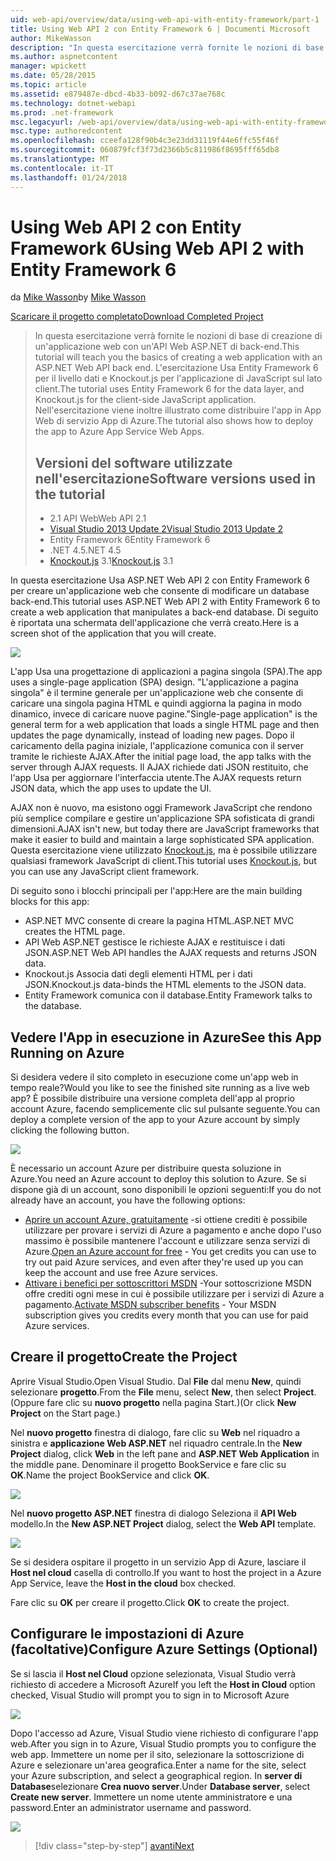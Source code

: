 ```yaml
---
uid: web-api/overview/data/using-web-api-with-entity-framework/part-1
title: Using Web API 2 con Entity Framework 6 | Documenti Microsoft
author: MikeWasson
description: "In questa esercitazione verrà fornite le nozioni di base di creazione di un'applicazione web con un'API Web ASP.NET di back-end. L'esercitazione Usa Entity Framework 6 per il layout dei dati..."
ms.author: aspnetcontent
manager: wpickett
ms.date: 05/28/2015
ms.topic: article
ms.assetid: e879487e-dbcd-4b33-b092-d67c37ae768c
ms.technology: dotnet-webapi
ms.prod: .net-framework
msc.legacyurl: /web-api/overview/data/using-web-api-with-entity-framework/part-1
msc.type: authoredcontent
ms.openlocfilehash: cceefa128f90b4c3e23dd31119f44e6ffc55f46f
ms.sourcegitcommit: 060879fcf3f73d2366b5c811986f8695fff65db8
ms.translationtype: MT
ms.contentlocale: it-IT
ms.lasthandoff: 01/24/2018
---
```

<a name="using-web-api-2-with-entity-framework-6"></a><span data-ttu-id="3b482-104">Using Web API 2 con Entity Framework 6</span><span class="sxs-lookup"><span data-stu-id="3b482-104">Using Web API 2 with Entity Framework 6</span></span>
====================
<span data-ttu-id="3b482-105">da [Mike Wasson](https://github.com/MikeWasson)</span><span class="sxs-lookup"><span data-stu-id="3b482-105">by [Mike Wasson](https://github.com/MikeWasson)</span></span>

[<span data-ttu-id="3b482-106">Scaricare il progetto completato</span><span class="sxs-lookup"><span data-stu-id="3b482-106">Download Completed Project</span></span>](https://github.com/MikeWasson/BookService)

> <span data-ttu-id="3b482-107">In questa esercitazione verrà fornite le nozioni di base di creazione di un'applicazione web con un'API Web ASP.NET di back-end.</span><span class="sxs-lookup"><span data-stu-id="3b482-107">This tutorial will teach you the basics of creating a web application with an ASP.NET Web API back end.</span></span> <span data-ttu-id="3b482-108">L'esercitazione Usa Entity Framework 6 per il livello dati e Knockout.js per l'applicazione di JavaScript sul lato client.</span><span class="sxs-lookup"><span data-stu-id="3b482-108">The tutorial uses Entity Framework 6 for the data layer, and Knockout.js for the client-side JavaScript application.</span></span> <span data-ttu-id="3b482-109">Nell'esercitazione viene inoltre illustrato come distribuire l'app in App Web di servizio App di Azure.</span><span class="sxs-lookup"><span data-stu-id="3b482-109">The tutorial also shows how to deploy the app to Azure App Service Web Apps.</span></span>
> 
> ## <a name="software-versions-used-in-the-tutorial"></a><span data-ttu-id="3b482-110">Versioni del software utilizzate nell'esercitazione</span><span class="sxs-lookup"><span data-stu-id="3b482-110">Software versions used in the tutorial</span></span>
> 
> 
> - <span data-ttu-id="3b482-111">2.1 API Web</span><span class="sxs-lookup"><span data-stu-id="3b482-111">Web API 2.1</span></span>
> - [<span data-ttu-id="3b482-112">Visual Studio 2013 Update 2</span><span class="sxs-lookup"><span data-stu-id="3b482-112">Visual Studio 2013 Update 2</span></span>](https://www.visualstudio.com/downloads/download-visual-studio-vs)
> - <span data-ttu-id="3b482-113">Entity Framework 6</span><span class="sxs-lookup"><span data-stu-id="3b482-113">Entity Framework 6</span></span>
> - <span data-ttu-id="3b482-114">.NET 4.5</span><span class="sxs-lookup"><span data-stu-id="3b482-114">.NET 4.5</span></span>
> - <span data-ttu-id="3b482-115">[Knockout.js](http://knockoutjs.com/) 3.1</span><span class="sxs-lookup"><span data-stu-id="3b482-115">[Knockout.js](http://knockoutjs.com/) 3.1</span></span>


<span data-ttu-id="3b482-116">In questa esercitazione Usa ASP.NET Web API 2 con Entity Framework 6 per creare un'applicazione web che consente di modificare un database back-end.</span><span class="sxs-lookup"><span data-stu-id="3b482-116">This tutorial uses ASP.NET Web API 2 with Entity Framework 6 to create a web application that manipulates a back-end database.</span></span> <span data-ttu-id="3b482-117">Di seguito è riportata una schermata dell'applicazione che verrà creato.</span><span class="sxs-lookup"><span data-stu-id="3b482-117">Here is a screen shot of the application that you will create.</span></span>

[![](part-1/_static/image2.png)](part-1/_static/image1.png)

<span data-ttu-id="3b482-118">L'app Usa una progettazione di applicazioni a pagina singola (SPA).</span><span class="sxs-lookup"><span data-stu-id="3b482-118">The app uses a single-page application (SPA) design.</span></span> <span data-ttu-id="3b482-119">"L'applicazione a pagina singola" è il termine generale per un'applicazione web che consente di caricare una singola pagina HTML e quindi aggiorna la pagina in modo dinamico, invece di caricare nuove pagine.</span><span class="sxs-lookup"><span data-stu-id="3b482-119">"Single-page application" is the general term for a web application that loads a single HTML page and then updates the page dynamically, instead of loading new pages.</span></span> <span data-ttu-id="3b482-120">Dopo il caricamento della pagina iniziale, l'applicazione comunica con il server tramite le richieste AJAX.</span><span class="sxs-lookup"><span data-stu-id="3b482-120">After the initial page load, the app talks with the server through AJAX requests.</span></span> <span data-ttu-id="3b482-121">Il AJAX richiede dati JSON restituito, che l'app Usa per aggiornare l'interfaccia utente.</span><span class="sxs-lookup"><span data-stu-id="3b482-121">The AJAX requests return JSON data, which the app uses to update the UI.</span></span>

<span data-ttu-id="3b482-122">AJAX non è nuovo, ma esistono oggi Framework JavaScript che rendono più semplice compilare e gestire un'applicazione SPA sofisticata di grandi dimensioni.</span><span class="sxs-lookup"><span data-stu-id="3b482-122">AJAX isn't new, but today there are JavaScript frameworks that make it easier to build and maintain a large sophisticated SPA application.</span></span> <span data-ttu-id="3b482-123">Questa esercitazione viene utilizzato [Knockout.js](http://knockoutjs.com/), ma è possibile utilizzare qualsiasi framework JavaScript di client.</span><span class="sxs-lookup"><span data-stu-id="3b482-123">This tutorial uses [Knockout.js](http://knockoutjs.com/), but you can use any JavaScript client framework.</span></span>

<span data-ttu-id="3b482-124">Di seguito sono i blocchi principali per l'app:</span><span class="sxs-lookup"><span data-stu-id="3b482-124">Here are the main building blocks for this app:</span></span>

- <span data-ttu-id="3b482-125">ASP.NET MVC consente di creare la pagina HTML.</span><span class="sxs-lookup"><span data-stu-id="3b482-125">ASP.NET MVC creates the HTML page.</span></span>
- <span data-ttu-id="3b482-126">API Web ASP.NET gestisce le richieste AJAX e restituisce i dati JSON.</span><span class="sxs-lookup"><span data-stu-id="3b482-126">ASP.NET Web API handles the AJAX requests and returns JSON data.</span></span>
- <span data-ttu-id="3b482-127">Knockout.js Associa dati degli elementi HTML per i dati JSON.</span><span class="sxs-lookup"><span data-stu-id="3b482-127">Knockout.js data-binds the HTML elements to the JSON data.</span></span>
- <span data-ttu-id="3b482-128">Entity Framework comunica con il database.</span><span class="sxs-lookup"><span data-stu-id="3b482-128">Entity Framework talks to the database.</span></span>

## <a name="see-this-app-running-on-azure"></a><span data-ttu-id="3b482-129">Vedere l'App in esecuzione in Azure</span><span class="sxs-lookup"><span data-stu-id="3b482-129">See this App Running on Azure</span></span>

<span data-ttu-id="3b482-130">Si desidera vedere il sito completo in esecuzione come un'app web in tempo reale?</span><span class="sxs-lookup"><span data-stu-id="3b482-130">Would you like to see the finished site running as a live web app?</span></span> <span data-ttu-id="3b482-131">È possibile distribuire una versione completa dell'app al proprio account Azure, facendo semplicemente clic sul pulsante seguente.</span><span class="sxs-lookup"><span data-stu-id="3b482-131">You can deploy a complete version of the app to your Azure account by simply clicking the following button.</span></span>

[![](http://azuredeploy.net/deploybutton.png)](https://azuredeploy.net/?WT.mc_id=deploy_azure_aspnet&repository=https://github.com/tfitzmac/BookService)

<span data-ttu-id="3b482-132">È necessario un account Azure per distribuire questa soluzione in Azure.</span><span class="sxs-lookup"><span data-stu-id="3b482-132">You need an Azure account to deploy this solution to Azure.</span></span> <span data-ttu-id="3b482-133">Se si dispone già di un account, sono disponibili le opzioni seguenti:</span><span class="sxs-lookup"><span data-stu-id="3b482-133">If you do not already have an account, you have the following options:</span></span>

- <span data-ttu-id="3b482-134">[Aprire un account Azure, gratuitamente](https://azure.microsoft.com/pricing/free-trial/?WT.mc_id=A443DD604) -si ottiene crediti è possibile utilizzare per provare i servizi di Azure a pagamento e anche dopo l'uso massimo è possibile mantenere l'account e utilizzare senza servizi di Azure.</span><span class="sxs-lookup"><span data-stu-id="3b482-134">[Open an Azure account for free](https://azure.microsoft.com/pricing/free-trial/?WT.mc_id=A443DD604) - You get credits you can use to try out paid Azure services, and even after they're used up you can keep the account and use free Azure services.</span></span>
- <span data-ttu-id="3b482-135">[Attivare i benefici per sottoscrittori MSDN](https://azure.microsoft.com/pricing/member-offers/msdn-benefits-details/?WT.mc_id=A443DD604) -Your sottoscrizione MSDN offre crediti ogni mese in cui è possibile utilizzare per i servizi di Azure a pagamento.</span><span class="sxs-lookup"><span data-stu-id="3b482-135">[Activate MSDN subscriber benefits](https://azure.microsoft.com/pricing/member-offers/msdn-benefits-details/?WT.mc_id=A443DD604) - Your MSDN subscription gives you credits every month that you can use for paid Azure services.</span></span>

## <a name="create-the-project"></a><span data-ttu-id="3b482-136">Creare il progetto</span><span class="sxs-lookup"><span data-stu-id="3b482-136">Create the Project</span></span>

<span data-ttu-id="3b482-137">Aprire Visual Studio.</span><span class="sxs-lookup"><span data-stu-id="3b482-137">Open Visual Studio.</span></span> <span data-ttu-id="3b482-138">Dal **File** dal menu **New**, quindi selezionare **progetto**.</span><span class="sxs-lookup"><span data-stu-id="3b482-138">From the **File** menu, select **New**, then select **Project**.</span></span> <span data-ttu-id="3b482-139">(Oppure fare clic su **nuovo progetto** nella pagina Start.)</span><span class="sxs-lookup"><span data-stu-id="3b482-139">(Or click **New Project** on the Start page.)</span></span>

<span data-ttu-id="3b482-140">Nel **nuovo progetto** finestra di dialogo, fare clic su **Web** nel riquadro a sinistra e **applicazione Web ASP.NET** nel riquadro centrale.</span><span class="sxs-lookup"><span data-stu-id="3b482-140">In the **New Project** dialog, click **Web** in the left pane and **ASP.NET Web Application** in the middle pane.</span></span> <span data-ttu-id="3b482-141">Denominare il progetto BookService e fare clic su **OK**.</span><span class="sxs-lookup"><span data-stu-id="3b482-141">Name the project BookService and click **OK**.</span></span>

[![](part-1/_static/image4.png)](part-1/_static/image3.png)

<span data-ttu-id="3b482-142">Nel **nuovo progetto ASP.NET** finestra di dialogo Seleziona il **API Web** modello.</span><span class="sxs-lookup"><span data-stu-id="3b482-142">In the **New ASP.NET Project** dialog, select the **Web API** template.</span></span>

[![](part-1/_static/image6.png)](part-1/_static/image5.png)

<span data-ttu-id="3b482-143">Se si desidera ospitare il progetto in un servizio App di Azure, lasciare il **Host nel cloud** casella di controllo.</span><span class="sxs-lookup"><span data-stu-id="3b482-143">If you want to host the project in a Azure App Service, leave the **Host in the cloud** box checked.</span></span>

<span data-ttu-id="3b482-144">Fare clic su **OK** per creare il progetto.</span><span class="sxs-lookup"><span data-stu-id="3b482-144">Click **OK** to create the project.</span></span>

## <a name="configure-azure-settings-optional"></a><span data-ttu-id="3b482-145">Configurare le impostazioni di Azure (facoltative)</span><span class="sxs-lookup"><span data-stu-id="3b482-145">Configure Azure Settings (Optional)</span></span>

<span data-ttu-id="3b482-146">Se si lascia il **Host nel Cloud** opzione selezionata, Visual Studio verrà richiesto di accedere a Microsoft Azure</span><span class="sxs-lookup"><span data-stu-id="3b482-146">If you left the **Host in Cloud** option checked, Visual Studio will prompt you to sign in to Microsoft Azure</span></span>

[![](part-1/_static/image8.png)](part-1/_static/image7.png)

<span data-ttu-id="3b482-147">Dopo l'accesso ad Azure, Visual Studio viene richiesto di configurare l'app web.</span><span class="sxs-lookup"><span data-stu-id="3b482-147">After you sign in to Azure, Visual Studio prompts you to configure the web app.</span></span> <span data-ttu-id="3b482-148">Immettere un nome per il sito, selezionare la sottoscrizione di Azure e selezionare un'area geografica.</span><span class="sxs-lookup"><span data-stu-id="3b482-148">Enter a name for the site, select your Azure subscription, and select a geographical region.</span></span> <span data-ttu-id="3b482-149">In **server di Database**selezionare **Crea nuovo server**.</span><span class="sxs-lookup"><span data-stu-id="3b482-149">Under **Database server**, select **Create new server**.</span></span> <span data-ttu-id="3b482-150">Immettere un nome utente amministratore e una password.</span><span class="sxs-lookup"><span data-stu-id="3b482-150">Enter an administrator username and password.</span></span>

[![](part-1/_static/image10.png)](part-1/_static/image9.png)

>[!div class="step-by-step"]
[<span data-ttu-id="3b482-151">avanti</span><span class="sxs-lookup"><span data-stu-id="3b482-151">Next</span></span>](part-2.md)
